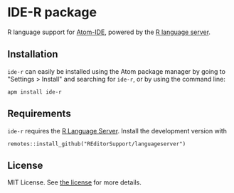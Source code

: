 # IDE-R package

R language support for [Atom-IDE](https://ide.atom.io/), powered by the [R language server](https://github.com/REditorSupport/languageserver).

## Installation

`ide-r` can easily be installed using the Atom package manager by going to "Settings > Install" and searching for `ide-r`, or by using the command line:

```
apm install ide-r
```

## Requirements

`ide-r` requires the [R Language Server](https://github.com/REditorSupport/languageserver).
Install the development version with
```
remotes::install_github("REditorSupport/languageserver")
```


## License
MIT License.  See [the license](LICENSE.md) for more details.
